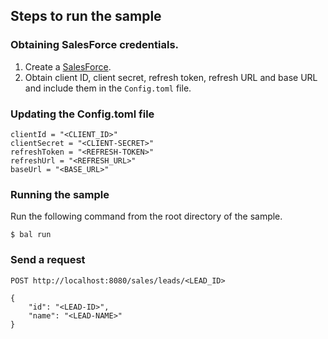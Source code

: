 ## Steps to run the sample

### Obtaining SalesForce credentials.
1. Create a [SalesForce](https://login.salesforce.com/?locale=ap).
2. Obtain client ID, client secret, refresh token, refresh URL and base URL and include them in the `Config.toml` file.

### Updating the Config.toml file
```
clientId = "<CLIENT_ID>"
clientSecret = "<CLIENT-SECRET>"
refreshToken = "<REFRESH-TOKEN>"
refreshUrl = "<REFRESH_URL>"
baseUrl = "<BASE_URL>"
```

### Running the sample
Run the following command from the root directory of the sample.
```ballerina
$ bal run
```

### Send a request
```
POST http://localhost:8080/sales/leads/<LEAD_ID>

{
    "id": "<LEAD-ID>",
    "name": "<LEAD-NAME>"
}
```
